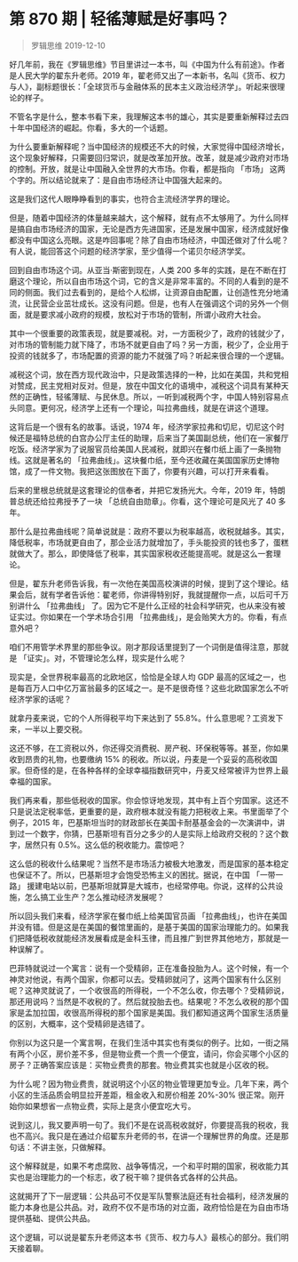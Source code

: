 # 第 870 期 | 轻徭薄赋是好事吗？
> 罗辑思维
2019-12-10

好几年前，我在《罗辑思维》节目里讲过一本书，叫《中国为什么有前途》。作者是人民大学的翟东升老师。2019 年，翟老师又出了一本新书，名叫《货币、权力与人》，副标题很长：「全球货币与金融体系的民本主义政治经济学」。听起来很理论的样子。

不管名字是什么，整本书看下来，我理解这本书的雄心，其实是要重新解释过去四十年中国经济的崛起。你看，多大的一个话题。

为什么要重新解释呢？当中国经济的规模还不大的时候，大家觉得中国经济增长，这个现象好解释，只需要回归常识，就是改革加开放。改革，就是减少政府对市场的控制。开放，就是让中国融入全世界的大市场。你看，都是指向 「市场」 这两个字的。所以结论就来了：是自由市场经济让中国强大起来的。

这是我们这代人眼睁睁看到的事实，也符合主流经济学界的理论。

但是，随着中国经济的体量越来越大，这个解释，就有点不太够用了。为什么同样是搞自由市场经济的国家，无论是西方先进国家，还是发展中国家，经济成就好像都没有中国这么亮眼。这是咋回事呢？除了自由市场经济，中国还做对了什么呢？有人说，能回答这个问题的经济学家，至少值得一个诺贝尔经济学奖。

回到自由市场这个词。从亚当·斯密到现在，人类 200 多年的实践，是在不断在打磨这个理论，所以自由市场这个词，它的含义是非常丰富的。不同的人看到的是不同的侧面。我们过去看到的，是给个人松绑，让资源自由配置，让创造性充分地涌流，让民营企业茁壮成长。这没有问题。但是，也有人在强调这个词的另外一个侧面，就是要求减小政府的规模，放松对于市场的管制，所谓小政府大社会。

其中一个很重要的政策表现，就是要减税。对，一方面税少了，政府的钱就少了，对市场的管制能力就下降了，市场不就更自由了吗？另一方面，税少了，企业用于投资的钱就多了，市场配置的资源的能力不就强了吗？听起来很合理的一个逻辑。

减税这个词，放在西方现代政治中，只是政策选择的一种，比如在美国，共和党相对赞成，民主党相对反对。但是，放在中国文化的语境中，减税这个词具有某种天然的正确性，轻徭薄赋、与民休息。所以，一听到减税两个字，中国人特别容易点头同意。更何况，经济学上还有一个理论，叫拉弗曲线，就是在讲这个道理。

这背后是一个很有名的故事。话说，1974 年，经济学家拉弗和切尼，切尼这个时候还是福特总统的白宫办公厅主任的助理，后来当了美国副总统，他们在一家餐厅吃饭。经济学家为了说服官员给美国人民减税，就即兴在餐巾纸上画了一条抛物线。这就是著名的 「拉弗曲线」。这块餐巾纸，至今还收藏在美国国家历史博物馆，成了一件文物。我把这张图放在下面了，你要有兴趣，可以打开来看看。

后来的里根总统就是这套理论的信奉者，并把它发扬光大。今年，2019 年，特朗普总统还给拉弗授予了一块 「总统自由勋章」。你看，这个理论可是风光了 40 多年。

那什么是拉弗曲线呢？简单说就是：政府不要以为税率越高，收税就越多。其实，降低税率，市场就更自由了，那企业活力就增加了，手头能投资的钱也多了，蛋糕就做大了。那么，即使降低了税率，其实国家税收还能提高呢。就是这么一套理论。

但是，翟东升老师告诉我，有一次他在美国高校演讲的时候，提到了这个理论。结果会后，就有学者告诉他：翟老师，你讲得特别好，我就提醒你一点，以后可千万别讲什么 「拉弗曲线」 了。因为它不是什么正经的社会科学研究，也从来没有被证实过。你如果在一个学术场合引用 「拉弗曲线」，是会贻笑大方的。你看，有点意外吧？

咱们不用管学术界里的那些争议。刚才那段话里提到了一个词倒是值得注意，那就是 「证实」。对，不管理论怎么样，现实是什么呢？

现实是，全世界税率最高的北欧地区，恰恰是全球人均 GDP 最高的区域之一，也是每百万人口中亿万富翁最多的区域之一。是不是很奇怪？这些北欧国家怎么不听经济学家的话呢？

就拿丹麦来说，它的个人所得税平均下来达到了 55.8%。什么意思呢？工资发下来，一半以上要交税。

这还不够，在工资税以外，你还得交消费税、房产税、环保税等等。甚至，你如果收到昂贵的礼物，也要缴纳 15% 的税收。所以说，丹麦是一个妥妥的高税收国家。但奇怪的是，在各种各样的全球幸福指数研究中，丹麦又经常被评为世界上最幸福的国家。

我们再来看，那些低税收的国家。你会惊讶地发现，其中有上百个穷国家。这还不只是说法定税率低，更重要的是，政府根本就没有能力把税收上来。书里面举了个例子，2015 年，巴基斯坦当时的财政部长在美国卡耐基基金会的一次演讲中，讲到过一个数字，你猜，巴基斯坦有百分之多少的人是实际上给政府交税的？这个数字，居然只有 0.5%。这么低的税收能力。震惊吧？

这么低的税收什么结果呢？当然不是市场活力被极大地激发，而是国家的基本稳定也保证不了。所以，巴基斯坦才会饱受恐怖主义的困扰。据说，在中国 「一带一路」 援建电站以前，巴基斯坦就算是大城市，也经常停电。你说，这样的公共设施，怎么搞工业生产？怎么推动经济发展呢？

所以回头我们来看，经济学家在餐巾纸上给美国官员画 「拉弗曲线」，也许在美国并没有错。但是这是在美国的餐馆里画的，是基于美国的国家治理能力的。如果我们把降低税收就能经济发展看成是金科玉律，而且推广到世界其他地方，那就是一种误解了。

巴菲特就说过一个寓言：说有一个受精卵，正在准备投胎为人。这个时候，有一个神灵对他说，有两个国家，你都可以去。受精卵就问了，这两个国家有什么区别呢？这神灵就说了，一个收很高的所得税，一个不怎么收，你去哪个？受精卵说，那还用说吗？当然是不收税的了。然后就投胎去也。结果呢？不怎么收税的那个国家是孟加拉国，收很高所得税的那个国家是美国。我们都知道这两个国家生活质量的区别，大概率，这个受精卵是选错了。

你别以为这只是一个寓言啊，在我们生活中其实也有类似的例子。比如，一街之隔有两个小区，房价差不多，但是物业费一个贵一个便宜，请问，你会买哪个小区的房子？正确答案应该是：买物业费贵的那套。物业费其实也就是小区收的税。

为什么呢？因为物业费贵，就说明这个小区的物业管理更加专业。几年下来，两个小区的生活品质会明显拉开差距，租金收入和房价相差 20%-30% 很正常。刚开始你如果想省一点物业费，实际上是贪小便宜吃大亏。

说到这儿，我又要声明一句了。我们不是在说高税收就好，你要提高我的税收，我也不高兴。我只是在通过介绍翟东升老师的书，在讲一个理解世界的角度。还是那句话：不讲主张，只做解释。

这个解释就是，如果不考虑腐败、战争等情况，一个和平时期的国家，税收能力其实也是治理能力的一个标志，收了税干嘛？提供各式各样的公共品。

这就揭开了下一层逻辑：公共品可不仅是军队警察法庭还有社会福利，经济发展的能力本身也是公共品。对，政府不仅不是市场的对立面，政府恰恰是在为自由市场提供基础、提供公共品。

这个逻辑，可以说是翟东升老师这本书《货币、权力与人》最核心的部分。我们明天接着聊。

